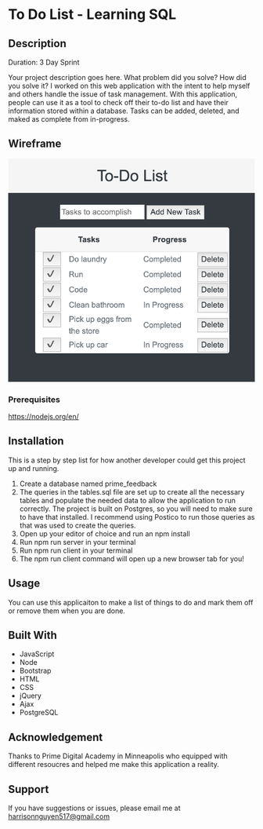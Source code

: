 # To Do List - Learning SQL

## Description
Duration: 3 Day Sprint

Your project description goes here. What problem did you solve? How did you solve it?
I worked on this web application with the intent to help myself and others handle the issue of task management. With this application, people can use it as a tool to check off their to-do list and have their information stored within a database. Tasks can be added, deleted, and maked as complete from in-progress. 
<!-- To see the fully functional site, please visit: DEPLOYED VERSION OF APP -->

## Wireframe
![Screenshot 1](wireframe/image1.png)

### Prerequisites

https://nodejs.org/en/

## Installation
This is a step by step list for how another developer could get this project up and running.

1. Create a database named prime_feedback
2. The queries in the tables.sql file are set up to create all the necessary tables and populate the needed data to allow the application to run correctly. The project is built on Postgres, so you will need to make sure to have that installed. I recommend using Postico to run those queries as that was used to create the queries.
3. Open up your editor of choice and run an npm install
4. Run npm run server in your terminal
5. Run npm run client in your terminal
6. The npm run client command will open up a new browser tab for you!

## Usage
You can use this applicaiton to make a list of things to do and mark them off or remove them when you are done. 

## Built With
* JavaScript
* Node
* Bootstrap
* HTML
* CSS
* jQuery
* Ajax
* PostgreSQL

## Acknowledgement
Thanks to Prime Digital Academy in Minneapolis who equipped with different resoucres and helped me make this application a reality.

## Support
If you have suggestions or issues, please email me at harrisonnguyen517@gmail.com
